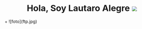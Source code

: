 <h1 align="center"><b>Hola, Soy Lautaro Alegre </b><img src="https://media.giphy.com/media/hvRJCLFzcasrR4ia7z/giphy.gif" width="35"></h1>
<!--  -->
+ ![foto](ftp.jpg)
